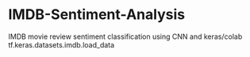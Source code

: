# IMDB-Sentiment-Analysis

IMDB movie review sentiment classification using CNN and keras/colab
tf.keras.datasets.imdb.load_data
